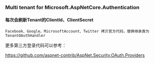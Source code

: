 ﻿### Multi tenant for Microsoft.AspNetCore.Authentication

#### 每次会刷新Tenant的ClientId、ClientSecret
```
Facebook、Google、MicrosoftAccount、Twitter 拷贝官方代码，替换继承类为TenantOAuthHandler
```

更多第三方登录代码可以参考：

https://github.com/aspnet-contrib/AspNet.Security.OAuth.Providers